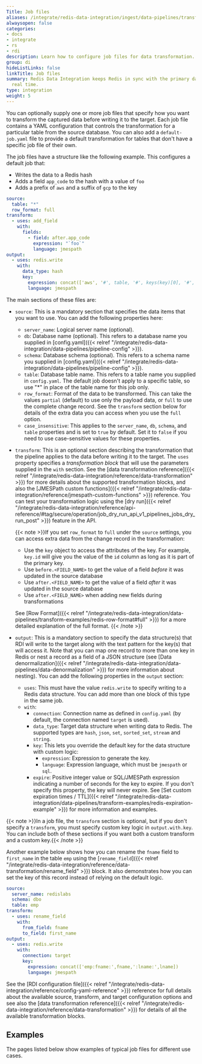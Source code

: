 ```yaml
---
Title: Job files
aliases: /integrate/redis-data-integration/ingest/data-pipelines/transform-examples/
alwaysopen: false
categories:
- docs
- integrate
- rs
- rdi
description: Learn how to configure job files for data transformation.
group: di
hideListLinks: false
linkTitle: Job files
summary: Redis Data Integration keeps Redis in sync with the primary database in near
  real time.
type: integration
weight: 5
---
```


You can optionally supply one or more job files that specify how you want to
transform the captured data before writing it to the target.
Each job file contains a YAML
configuration that controls the transformation for a particular table from the source
database. You can also add a `default-job.yaml` file to provide
a default transformation for tables that don't have a specific job file of their own.

The job files have a structure like the following example. This configures a default
job that:

- Writes the data to a Redis hash
- Adds a field `app_code` to the hash with a value of `foo`
- Adds a prefix of `aws` and a suffix of `gcp` to the key

```yaml
source:
  table: "*"
  row_format: full
transform:
  - uses: add_field
    with:
      fields:
        - field: after.app_code
          expression: "`foo`"
          language: jmespath
output:
  - uses: redis.write
    with:
      data_type: hash
      key:
        expression: concat(['aws', '#', table, '#', keys(key)[0], '#', values(key)[0], '#gcp'])
        language: jmespath
```

The main sections of these files are:

- `source`: This is a mandatory section that specifies the data items that you want to 
  use. You can add the following properties here:
  - `server_name`: Logical server name (optional).
  - `db`: Database name (optional). This refers to a database name you supplied in
    [config.yaml]({{< relref "/integrate/redis-data-integration/data-pipelines/pipeline-config" >}}).
  - `schema`: Database schema (optional). This refers to a schema name you supplied in
    [config.yaml]({{< relref "/integrate/redis-data-integration/data-pipelines/pipeline-config" >}}).
  - `table`: Database table name. This refers to a table name you supplied in `config.yaml`. The default
  job doesn't apply to a specific table, so use "*" in place of the table name for this job only.
  - `row_format`: Format of the data to be transformed. This can take the values `partial` (default) to
  use only the payload data, or `full` to use the complete change record. See the `transform` section below
  for details of the extra data you can access when you use the `full` option.
  - `case_insensitive`: This applies to the `server_name`, `db`, `schema`, and `table` properties
  and is set to `true` by default. Set it to `false` if you need to use case-sensitive values for these
  properties.

- `transform`: This is an optional section describing the transformation that the pipeline
  applies to the data before writing it to the target. The `uses` property specifies a
  *transformation block* that will use the parameters supplied in the `with` section. See the 
  [data transformation reference]({{< relref "/integrate/redis-data-integration/reference/data-transformation" >}})
  for more details about the supported transformation blocks, and also the
  [JMESPath custom functions]({{< relref "/integrate/redis-data-integration/reference/jmespath-custom-functions" >}}) reference. You can test your transformation logic using the [dry run]({{< relref "/integrate/redis-data-integration/reference/api-reference/#tag/secure/operation/job_dry_run_api_v1_pipelines_jobs_dry_run_post" >}}) feature in the API.

  {{< note >}}If you set `row_format` to `full` under the `source` settings, you can access extra data from the
  change record in the transformation:
  - Use the `key` object to access the attributes of the key. For example, `key.id` will give you the value of the `id` column as long as it is part of the primary key.
  - Use `before.<FIELD_NAME>` to get the value of a field *before* it was updated in the source database
  - Use `after.<FIELD_NAME>` to get the value of a field *after* it was updated in the source database
  - Use `after.<FIELD_NAME>` when adding new fields during transformations
  
  See [Row Format]({{< relref "/integrate/redis-data-integration/data-pipelines/transform-examples/redis-row-format#full" >}}) for a more detailed explanation of the full format.
  {{< /note >}}
 
- `output`: This is a mandatory section to specify the data structure(s) that
  RDI will write to
  the target along with the text pattern for the key(s) that will access it.
  Note that you can map one record to more than one key in Redis or nest
  a record as a field of a JSON structure (see
  [Data denormalization]({{< relref "/integrate/redis-data-integration/data-pipelines/data-denormalization" >}})
  for more information about nesting). You can add the following properties in the `output` section:
  - `uses`: This must have the value `redis.write` to specify writing to a Redis data
  structure. You can add more than one block of this type in the same job.
  - `with`:
    - `connection`: Connection name as defined in `config.yaml` (by default, the connection named `target` is used).
    - `data_type`: Target data structure when writing data to Redis. The supported types are `hash`, `json`, `set`,
   `sorted_set`, `stream` and `string`.
    - `key`: This lets you override the default key for the data structure with custom logic:
      - `expression`: Expression to generate the key.
      - `language`: Expression language, which must be `jmespath` or `sql`.
    - `expire`: Positive integer value or SQL/JMESPath expression indicating a number of seconds
      for the key to expire. If you don't specify this property, the key will never expire.
      See [Set custom expiration times / TTL]({{< relref "/integrate/redis-data-integration/data-pipelines/transform-examples/redis-expiration-example" >}}) for more information and examples.

{{< note >}}In a job file, the `transform` section is optional, but if you don't specify
a `transform`, you must specify custom key logic in `output.with.key`. You can include
both of these sections if you want both a custom transform and a custom key.{{< /note >}}

Another example below shows how you can rename the `fname` field to `first_name` in the table `emp`
using the
[`rename_field`]({{< relref "/integrate/redis-data-integration/reference/data-transformation/rename_field" >}}) block. It also demonstrates how you can set the key of this record instead of relying on
the default logic.

```yaml
source:
  server_name: redislabs
  schema: dbo
  table: emp
transform:
  - uses: rename_field
    with:
      from_field: fname
      to_field: first_name
output:
  - uses: redis.write
    with:
      connection: target
      key:
        expression: concat(['emp:fname:',fname,':lname:',lname])
        language: jmespath
```

See the
[RDI configuration file]({{< relref "/integrate/redis-data-integration/reference/config-yaml-reference" >}})
reference for full details about the
available source, transform, and target configuration options and see
also the
[data transformation reference]({{< relref "/integrate/redis-data-integration/reference/data-transformation" >}})
for details of all the available transformation blocks.

## Examples

The pages listed below show examples of typical job files for different use cases.
